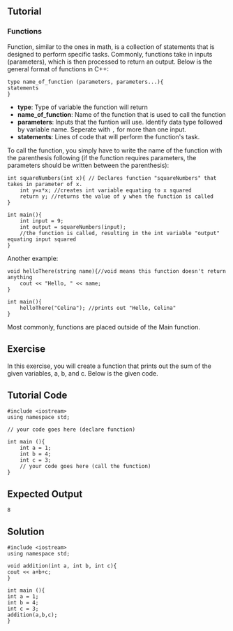 Tutorial
--------
### Functions
Function, similar to the ones in math, is a collection of statements that is designed to perform specific tasks. Commonly, functions take in inputs (parameters), which is then processed to return an output. Below is the general format of functions in C++:


    type name_of_function (parameters, parameters...){
    statements
    }

* **type**: Type of variable the function will return
* **name_of_function**: Name of the function that is used to call the function
* **parameters**: Inputs that the funtion will use. Identify data type followed by variable name. Seperate with `,` for more than one input.
* **statements**: Lines of code that will perform the function's task.

To call the function, you simply have to write the name of the function with the parenthesis following (if the function requires parameters, the parameters should be written between the parenthesis): 

    int squareNumbers(int x){ // Declares function "squareNumbers" that takes in parameter of x.
        int y=x*x; //creates int variable equating to x squared
        return y; //returns the value of y when the function is called
    }
    
    int main(){ 
        int input = 9; 
        int output = squareNumbers(input); 
        //the function is called, resulting in the int variable "output" equating input squared
    }

Another example:

    void helloThere(string name){//void means this function doesn't return anything
        cout << "Hello, " << name;
    }
    
    int main(){
        helloThere("Celina"); //prints out "Hello, Celina"
    }

Most commonly, functions are placed outside of the Main function.

Exercise
---------
In this exercise, you will create a function that prints out the sum of the given variables, a, b, and c. Below is the given code.

Tutorial Code
-------------

    #include <iostream>
    using namespace std;
    
    // your code goes here (declare function)
    
    int main (){
        int a = 1;
        int b = 4;
        int c = 3;
        // your code goes here (call the function)
    }

Expected Output
---------------

    8

Solution
--------

    #include <iostream>
    using namespace std;
    
    void addition(int a, int b, int c){
    cout << a+b+c;
    }
    
    int main (){
    int a = 1;
    int b = 4;
    int c = 3;
    addition(a,b,c);
    }




